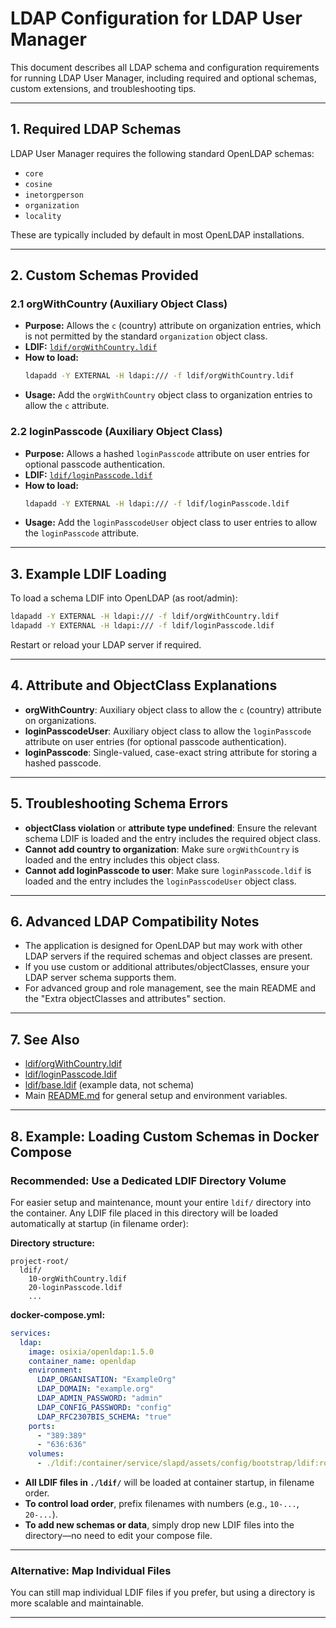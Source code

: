 # LDAP Configuration for LDAP User Manager

This document describes all LDAP schema and configuration requirements for running LDAP User Manager, including required and optional schemas, custom extensions, and troubleshooting tips.

---

## 1. Required LDAP Schemas

LDAP User Manager requires the following standard OpenLDAP schemas:

- `core`
- `cosine`
- `inetorgperson`
- `organization`
- `locality`

These are typically included by default in most OpenLDAP installations.

---

## 2. Custom Schemas Provided

### 2.1 orgWithCountry (Auxiliary Object Class)
- **Purpose:** Allows the `c` (country) attribute on organization entries, which is not permitted by the standard `organization` object class.
- **LDIF:** [`ldif/orgWithCountry.ldif`](ldif/orgWithCountry.ldif)
- **How to load:**
  ```sh
  ldapadd -Y EXTERNAL -H ldapi:/// -f ldif/orgWithCountry.ldif
  ```
- **Usage:** Add the `orgWithCountry` object class to organization entries to allow the `c` attribute.

### 2.2 loginPasscode (Auxiliary Object Class)
- **Purpose:** Allows a hashed `loginPasscode` attribute on user entries for optional passcode authentication.
- **LDIF:** [`ldif/loginPasscode.ldif`](ldif/loginPasscode.ldif)
- **How to load:**
  ```sh
  ldapadd -Y EXTERNAL -H ldapi:/// -f ldif/loginPasscode.ldif
  ```
- **Usage:** Add the `loginPasscodeUser` object class to user entries to allow the `loginPasscode` attribute.

---

## 3. Example LDIF Loading

To load a schema LDIF into OpenLDAP (as root/admin):
```sh
ldapadd -Y EXTERNAL -H ldapi:/// -f ldif/orgWithCountry.ldif
ldapadd -Y EXTERNAL -H ldapi:/// -f ldif/loginPasscode.ldif
```

Restart or reload your LDAP server if required.

---

## 4. Attribute and ObjectClass Explanations

- **orgWithCountry**: Auxiliary object class to allow the `c` (country) attribute on organizations.
- **loginPasscodeUser**: Auxiliary object class to allow the `loginPasscode` attribute on user entries (for optional passcode authentication).
- **loginPasscode**: Single-valued, case-exact string attribute for storing a hashed passcode.

---

## 5. Troubleshooting Schema Errors

- **objectClass violation** or **attribute type undefined**: Ensure the relevant schema LDIF is loaded and the entry includes the required object class.
- **Cannot add country to organization**: Make sure `orgWithCountry` is loaded and the entry includes this object class.
- **Cannot add loginPasscode to user**: Make sure `loginPasscode.ldif` is loaded and the entry includes the `loginPasscodeUser` object class.

---

## 6. Advanced LDAP Compatibility Notes

- The application is designed for OpenLDAP but may work with other LDAP servers if the required schemas and object classes are present.
- If you use custom or additional attributes/objectClasses, ensure your LDAP server schema supports them.
- For advanced group and role management, see the main README and the "Extra objectClasses and attributes" section.

---

## 7. See Also

- [ldif/orgWithCountry.ldif](ldif/orgWithCountry.ldif)
- [ldif/loginPasscode.ldif](ldif/loginPasscode.ldif)
- [ldif/base.ldif](ldif/base.ldif) (example data, not schema)
- Main [README.md](README.md) for general setup and environment variables. 

---

## 8. Example: Loading Custom Schemas in Docker Compose

### Recommended: Use a Dedicated LDIF Directory Volume

For easier setup and maintenance, mount your entire `ldif/` directory into the container. Any LDIF file placed in this directory will be loaded automatically at startup (in filename order):

**Directory structure:**
```
project-root/
  ldif/
    10-orgWithCountry.ldif
    20-loginPasscode.ldif
    ...
```

**docker-compose.yml:**
```yaml
services:
  ldap:
    image: osixia/openldap:1.5.0
    container_name: openldap
    environment:
      LDAP_ORGANISATION: "ExampleOrg"
      LDAP_DOMAIN: "example.org"
      LDAP_ADMIN_PASSWORD: "admin"
      LDAP_CONFIG_PASSWORD: "config"
      LDAP_RFC2307BIS_SCHEMA: "true"
    ports:
      - "389:389"
      - "636:636"
    volumes:
      - ./ldif:/container/service/slapd/assets/config/bootstrap/ldif:ro
```

- **All LDIF files in `./ldif/`** will be loaded at container startup, in filename order.
- **To control load order**, prefix filenames with numbers (e.g., `10-...`, `20-...`).
- **To add new schemas or data**, simply drop new LDIF files into the directory—no need to edit your compose file.

---

### Alternative: Map Individual Files

You can still map individual LDIF files if you prefer, but using a directory is more scalable and maintainable.

--- 